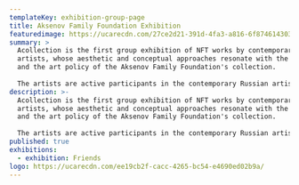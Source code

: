 ```yaml
---
templateKey: exhibition-group-page
title: Aksenov Family Foundation Exhibition
featuredimage: https://ucarecdn.com/27ce2d21-391d-4fa3-a816-6f8746143037/
summary: >
  Acollection is the first group exhibition of NFT works by contemporary Russian
  artists, whose aesthetic and conceptual approaches resonate with the strategy
  and the art policy of the Aksenov Family Foundation's collection.
   
  The artists are active participants in the contemporary Russian artistic process, and NFT works of many of them are created especially for the exhibition. Ecology, rethinking of the new digital world, social agenda, ironic but at the same time critical attitude to reality, and the motives of folk folklore are the key themes the artists work with. Their work becomes a complex and multifaceted commentary on the variety of images that form our understanding of the modern world. 
description: >-
  Acollection is the first group exhibition of NFT works by contemporary Russian
  artists, whose aesthetic and conceptual approaches resonate with the strategy
  and the art policy of the Aksenov Family Foundation's collection.
   
  The artists are active participants in the contemporary Russian artistic process, and NFT works of many of them are created especially for the exhibition. Ecology, rethinking of the new digital world, social agenda, ironic but at the same time critical attitude to reality, and the motives of folk folklore are the key themes the artists work with. Their work becomes a complex and multifaceted commentary on the variety of images that form our understanding of the modern world. 
published: true
exhibitions:
  - exhibition: Friends
logo: https://ucarecdn.com/ee19cb2f-cacc-4265-bc54-e4690ed02b9a/
---
```

